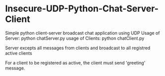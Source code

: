 # Insecure-UDP-Python-Chat-Server-Client
Simple python client-server broadcast chat application using UDP
Usage of Server:
	python chatServer.py <portnumber>
usage of Clients:
	python chatClient.py <server ip> <server portnumber>

Server excepts all messages from clients and broadcast to all registred active clients

For a client to be registered as active, the client must send 'greeting' message.  
